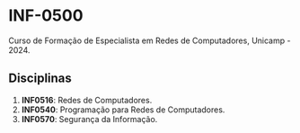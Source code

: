 # INF-0500

Curso de Formação de Especialista em Redes de Computadores, Unicamp - 2024.

## Disciplinas

1. **INF0516**: Redes de Computadores.
2. **INF0540**: Programação para Redes de Computadores.
3. **INF0570**: Segurança da Informação.
